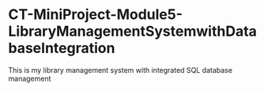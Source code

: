 # CT-MiniProject-Module5-LibraryManagementSystemwithDatabaseIntegration
This is my library management system with integrated SQL database management
